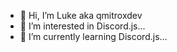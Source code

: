 - 👋 Hi, I’m Luke aka qmitroxdev
- 👀 I’m interested in Discord.js...
- 🌱 I’m currently learning Discord.js...

<!---.
--->
